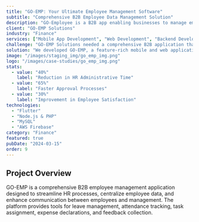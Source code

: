 ```yaml
---
title: "GO-EMP: Your Ultimate Employee Management Software"
subtitle: "Comprehensive B2B Employee Data Management Solution"
description: "GO-Employee is a B2B app enabling businesses to manage employee data. Employees use the app for leave requests, attendance, task tracking, and expense declarations, along with support and feedback features."
client: "GO-EMP Solutions"
industry: "Finance"
services: ["Mobile App Development", "Web Development", "Backend Development"]
challenge: "GO-EMP Solutions needed a comprehensive B2B application that would streamline employee data management, simplify HR processes, and enhance communication between employees and management."
solution: "We developed GO-EMP, a feature-rich mobile and web application that centralizes employee data management and provides tools for leave requests, attendance tracking, task management, and expense declarations."
image: "/images/staging_img/go_emp_img.png"
logo: "/images/case-studies/go_emp_img.png"
stats:
  - value: "40%"
    label: "Reduction in HR Administrative Time"
  - value: "65%"
    label: "Faster Approval Processes"
  - value: "30%"
    label: "Improvement in Employee Satisfaction"
technologies:
  - "Flutter"
  - "Node.js & PHP"
  - "MySQL"
  - "AWS Firebase"
category: "Finance"
featured: true
pubDate: "2024-03-15"
order: 9
---
```


## Project Overview

GO-EMP is a comprehensive B2B employee management application designed to streamline HR processes, centralize employee data, and enhance communication between employees and management. The platform provides tools for leave management, attendance tracking, task assignment, expense declarations, and feedback collection.
